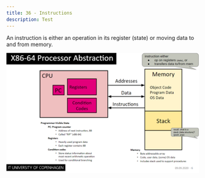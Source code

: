 ```yaml
---
title: 36 - Instructions
description: Test
---
```


An instruction is either an operation in its register (state) or moving data to and from memory.

![Processor Abstraction](processor_abstraction.png)

